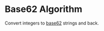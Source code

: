 Base62 Algorithm
================

Convert integers to [base62](http://en.wikipedia.org/wiki/62_(number)) strings and back.
